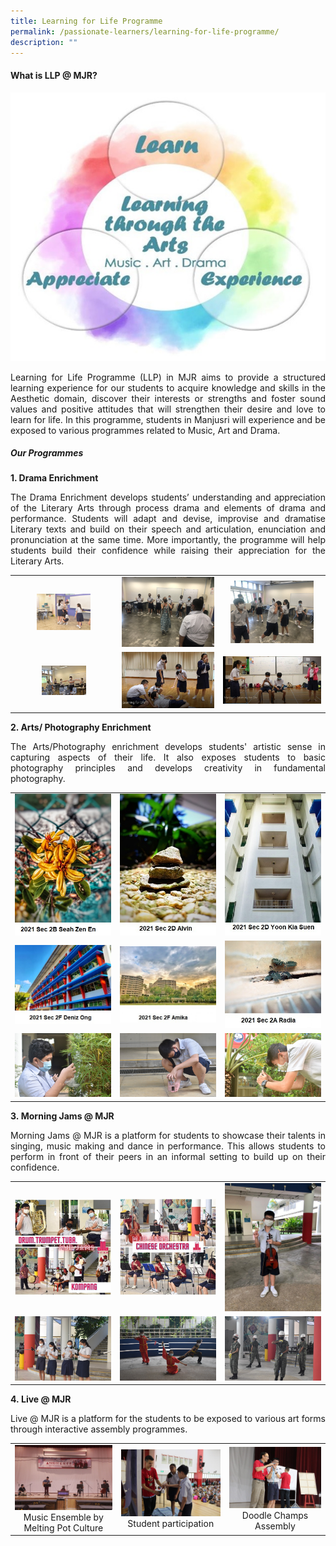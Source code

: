 ```yaml
---
title: Learning for Life Programme
permalink: /passionate-learners/learning-for-life-programme/
description: ""
---
```

#### **What is LLP @ MJR?**


![](/images/Passionate%20Learners/Learning%20for%20Life%20Programme/LLP%20Framework.jpg)

<p style="text-align: justify;">Learning for Life Programme (LLP) in MJR aims to provide a structured learning experience for our students to acquire knowledge and skills in the Aesthetic domain, discover their interests or strengths and foster sound values and positive attitudes that will strengthen their desire and love to learn for life. In this programme, students in Manjusri will experience and be exposed to various programmes related to Music, Art and Drama.</p>


##### **Our Programmes**


**1\. Drama Enrichment**

<p style="text-align: justify;">The Drama Enrichment develops students’ understanding and appreciation of the Literary Arts through process drama and elements of drama and performance. Students will adapt and devise, improvise and dramatise Literary texts and build on their speech and articulation, enunciation and pronunciation at the same time. More importantly, the programme will help students build their confidence while raising their appreciation for the Literary Arts.</p>


|   |   |   |
|:----:|:---:|:-----:|
| <img src="/images/Passionate%20Learners/Learning%20for%20Life%20Programme/Drama1.jpg" style="width:55%"> |![](/images/Passionate%20Learners/Learning%20for%20Life%20Programme/Drama2.jpg)| <img src="/images/Passionate%20Learners/Learning%20for%20Life%20Programme/Drama3.jpg" style="width:85%"> |
| <img src="/images/Passionate%20Learners/Learning%20for%20Life%20Programme/Drama4.jpg" style="width:45%">  | ![](/images/Passionate%20Learners/Learning%20for%20Life%20Programme/Drama5.jpg)  |  ![](/images/Passionate%20Learners/Learning%20for%20Life%20Programme/Drama6.jpg) |


**2\. Arts/ Photography Enrichment**


<p style="text-align: justify;">The Arts/Photography enrichment develops students' artistic sense in capturing aspects of their life. It also exposes students to basic photography principles and develops creativity in fundamental photography.</p>


|   |   |   |
|:----:|:---:|:---:|
|  ![](/images/Passionate%20Learners/Learning%20for%20Life%20Programme/Photo%201.jpg) |  ![](/images/Passionate%20Learners/Learning%20for%20Life%20Programme/Photo%202.jpg) |  ![](/images/Passionate%20Learners/Learning%20for%20Life%20Programme/Photo%203.jpg) |
| ![](/images/Passionate%20Learners/Learning%20for%20Life%20Programme/Photo%204.jpg)  |![](/images/Passionate%20Learners/Learning%20for%20Life%20Programme/Photo%205.jpg)  |  ![](/images/Passionate%20Learners/Learning%20for%20Life%20Programme/Photo%206.jpg) |
| ![](/images/Passionate%20Learners/Learning%20for%20Life%20Programme/Art1.jpg)  | ![](/images/Passionate%20Learners/Learning%20for%20Life%20Programme/Art2.jpg)  | ![](/images/Passionate%20Learners/Learning%20for%20Life%20Programme/Art3.jpg)  |


**3\. Morning Jams @ MJR**


<p style="text-align: justify;">Morning Jams @ MJR is a platform for students to showcase their talents in singing, music making and dance in performance. This allows students to perform in front of their peers in an informal setting to build up on their confidence.</p>


|   |   |   |
|:----:|:---:|:-----:|
|  ![](/images/Passionate%20Learners/Learning%20for%20Life%20Programme/JAMS%201.jpg) | ![](/images/Passionate%20Learners/Learning%20for%20Life%20Programme/JAMS%202.jpg)  |  ![](/images/Passionate%20Learners/Learning%20for%20Life%20Programme/Violin.jpg) |
|   ![](/images/Passionate%20Learners/Learning%20for%20Life%20Programme/Clapper.jpg)   | ![](/images/Passionate%20Learners/Learning%20for%20Life%20Programme/Wushu.jpg)  | ![](/images/Passionate%20Learners/Learning%20for%20Life%20Programme/Precision%20Drill.jpg)  |


**4\. Live @ MJR**

<p style="text-align: justify;">Live @ MJR is a platform for the students to be exposed to various art forms through interactive assembly programmes.</p>

|   |   |   |
|:------:|:---:|:----:|
|  ![](/images/Passionate%20Learners/Learning%20for%20Life%20Programme/Music%20Ensemble%20by%20Melting%20Pot%20Culture.jpg) Music Ensemble by Melting Pot Culture  |  ![](/images/Passionate%20Learners/Learning%20for%20Life%20Programme/Students%20participation.jpg)   Student participation   | ![](/images/Passionate%20Learners/Learning%20for%20Life%20Programme/Doodle%20Champs%20Programme.jpg)  Doodle Champs Assembly   |